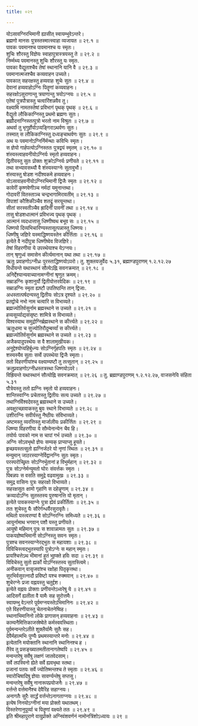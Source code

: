 ```yaml
---
title: ०२९

---
```

योऽसावग्निरभिमानी ह्यासीत् स्वायम्भुवेऽन्तरे।  
ब्रह्मणो मानसः पुत्रस्तस्मात्स्वाहा व्यजायत ॥ २९.१ ॥  
पावकः पवमानश्च पावमानश्च यः स्मृतः।  
शुचिः शौरस्तु विज्ञेयः स्वाहापुत्रास्त्रयस्तु ते ॥ २९.२ ॥  
निर्म्मथ्य पवमानस्तु शुचिः शौरस्तु यः स्मृतः.  
पावका वैद्युताश्चैव तेषां स्थानानि यानि वै ॥ २९.३ ॥  
पवमानात्मजश्चैव कव्यवाहन उच्यते।  
पावकात् सहरक्षस्तु हव्यवाहः शुचेः सुतः ॥ २९.४ ॥  
देवानां हव्यवाहोऽग्निः पितॄणां कव्यवाहनः।  
सहरक्षोऽसुराणान्तु त्रयाणान्तु त्रयोऽग्नयः ॥ २९.५ ॥  
एतेषां पुत्रपौत्रास्तु चत्वारिंशन्नवैव तु।  
वक्ष्यामि नामतस्तेषां प्रविभागं पृथक् पृथक् ॥ २९.६ ॥  
वैद्युतो लौकिकाग्निस्तु प्रथमो ब्रह्मणः सुतः।  
ब्रह्मौदनाग्निस्तत्पुत्रो भरतो नाम विश्रुतः ॥ २९.७ ॥  
अथर्वा तु भृगुर्ज्ञेयोऽप्यङ्गिराऽथर्वणः सुतः।  
तस्मात् स लौकिकाग्निस्तु दध्यङ्चाथर्वणः सुतः ॥ २९.९ ॥  
अथ यः पवमानोऽग्निर्निर्मन्थाः कविभिः स्मृतः।  
स ज्ञेयो गार्हपत्योऽग्निस्ततः पुत्रद्वयं स्मृतम् ॥ २९.१० ॥  
शंस्यस्त्वाहवनीयोऽग्निर्यः स्मृतो हव्यवाहनः।  
द्वितीयस्तु सुतः प्रोक्तः शुक्रोऽग्निर्यः प्रणीयते ॥ २९.११ ॥  
तथा सभ्यावसथ्यौ वै शंस्यस्याग्नेः सुतावुभौ।  
शंस्यास्तु षोडश नदीश्वकमे हव्यवाहनः।  
योऽसावाहवनीयोऽग्निरभिमानी द्विजैः स्मृतः ॥ २९.१२ ॥  
कावेरीं कृष्णवेणीञ्च नर्मदां यमुनान्तथा।  
गोदावरीं वितस्ताञ्च चन्द्रभागामिरावतीम् ॥ २९.१३ ॥  
विपाशां कौशिकीञ्चैव शतद्रुं सरयून्तथा।  
सीतां सरस्वतीञ्चैव ह्रादिनीं पावनीं तथा ॥ २९.१४ ॥  
तासु षोडशधात्मानं प्रविभज्य पृथक् पृथक् ।  
आत्मानं व्यदधात्तासु धिष्णीष्वथ बभूव सः ॥ २९.१५ ॥  
धिष्णयो दिव्यभिचारिण्यस्तासूत्पन्नास्तु धिष्णयः।  
धिष्णीषु जज्ञिरे यस्माद्धिष्णयस्तेन कीर्त्तिताः ॥ २९.१६ ॥  
इत्येते वै नदीपुत्रा धिष्णीष्वेव विजज्ञिरे।  
तेषां विहरणीया ये उपस्थेयाश्च येऽग्नयः।  
तान् श्रृणुध्वं समासेन कीर्त्यमानान् यथा तथा ॥ २९.१७ ॥  
ऋतुः प्रवाहणोऽग्नीध्रः पुरस्ताद्धिष्णयोऽपरो। तु. शुक्लयजुर्वेदः ५.३१, ब्रह्माण्डपुराणम् १.२.१२.२७  
विधीयन्ते यथास्थानं सौत्येऽह्नि सवनक्रमात् ॥ २९.१८ ॥  
अनिर्द्देश्यान्यवाच्यानामग्नीनां श्रृणुत क्रमम्।  
सम्राडग्निः कृशानुर्यो द्वितीयोत्तरवेदिकः ॥ २९.१९ ॥  
सम्राडग्निः स्मृता ह्यष्टौ उपतिष्ठन्ति तान् द्विजाः.  
अधस्तात्पर्षदन्यस्तु द्वितीयः सोऽत्र दृश्यते ॥ २९.२० ॥  
प्रतद्वोचे नभो नाम चत्वारि स विभाव्यते।  
ब्रह्मज्योतिर्वसुर्नाम ब्रह्मस्थाने स उच्यते ॥ २९.२१ ॥  
हव्यसूर्य्याद्यसंसृष्टः शामित्रे स विभाव्यते।  
विश्वस्याथ समुद्रोग्निर्ब्रह्मस्थाने स कीर्त्त्यते ॥ २९.२२ ॥  
ऋतुधामा च सुज्योतिरौदुम्बर्य्यां स कीर्त्त्यते।  
ब्रह्मज्योतिर्वसुर्नाम ब्रह्मस्थाने स उच्यते ॥ २९.२३ ॥  
अजैकपादुपस्थेयः स वै शालामुखीयकः।  
अनुद्देश्योप्यहिर्बुध्न्यः सोऽग्निर्गृहपतिः स्मृतः ॥ २९.२४ ॥  
शस्यस्यैव सुताः सर्व्वे उपस्थेया द्विजैः स्मृताः।  
ततो विहरणीयांश्च वक्ष्याम्यष्टौ तु तत्सुतान् ॥ २९.२५ ॥  
क्रतुप्रवाहणोऽग्नीध्रस्तत्रस्था धिष्णयोऽपरे।  
विह्रियन्ते यथास्थानं सौत्योह्नि सवनक्रमात् ॥ २९.२६ ॥ तु. ब्रह्माण्डपुराणम् १.२.१२.२७, वाजसनेयि संहिता ५.३१  
पौत्रेयस्तु ततो ह्यग्निः स्मृतो यो हव्यवाहनः।  
शान्तिस्वाग्निः प्रचेतास्तु द्वितीयः सत्य उच्यते ॥ २९.२७ ॥  
तथाग्निर्विश्वदेवस्तु ब्रह्मस्थाने स उच्यते।  
अवक्षुरच्छावाकस्तु बुवः स्थाने विभाव्यते ॥ २९.२८ ॥  
उशीराग्निः सवीर्यस्तु नैष्ठीयः संविभाव्यते।  
अष्टमस्तु व्यरत्तिस्तु मार्जालीयः प्रकीर्त्तितः ॥ २९.२९ ॥  
धिष्ण्या विहरणीया ये सौम्येनान्येन चैव हि।  
तयोर्यः पावको नाम स चापां गर्भ उच्यते ॥ २९.३० ॥  
अग्निः सोऽवभृथो ज्ञेयः सम्यक् प्राप्याप्सु हूयते।  
हृच्छयस्तत्सुतो ह्यग्निर्जठरे यो नृणां स्थितः ॥ २९.३१ ॥  
मन्युमान् जाठरस्याग्नेर्विद्वानग्निः सुतः स्मृतः।  
परस्परोच्छ्रितः सोऽग्निर्भूतानां ह विभुर्महान् ॥ २९.३२ ॥  
पुत्रः सोऽग्नेर्मन्युमतो घोरः संवर्त्तकः स्मृतः ।  
पिबन्नपः स वसति समुद्रे वढवामुखः ॥ २९.३३ ॥  
समुद्र वासिनः पुत्रः सहरक्षो विभाव्यते।  
सहरक्षसुतः क्षामो गृहाणि स दहेन्नॄणाम् ॥ २९.३४ ॥  
क्रव्यादोऽग्निः सुतस्तस्य पुरुषानत्ति यो मृतान् ।  
इत्येते पावकस्याग्नेः पुत्रा ह्येवं प्रकीर्तिताः ॥ २९.३५ ॥  
ततः शुचेस्तु यैः सौरेर्गन्धर्वैरसुरावृतैः।  
मथितो यस्त्वरण्यां वै सोऽग्निरग्निः समिध्यते ॥ २९.३६ ॥  
आयुर्नामाथ भगवान् पशौ यस्तु प्रणीयते।  
आयुषो महिमान् पुत्रः स शावान्नामतः सुतः ॥ २९.३७ ॥  
पाकयज्ञेष्वभिमानी सोऽग्निस्तु सवनः स्मृतः।  
पुत्रश्च सवनस्याग्नेरद्भुतः स महायशाः ॥ २९.३८ ॥  
विविचिस्त्वद्भुतस्यापि पुत्रोऽग्नेः स महान् स्मृतः।  
प्रायश्चित्तेऽथ भीमानां हुतं भुह्क्ते हविः सदा ॥ २९.३९ ॥  
विविचेस्तु सुतो ह्यर्को योऽग्निस्तस्य सुतास्त्विमे।  
अनीकवान् वासृजवांश्च रक्षोहा पितृकृत्तथा।  
सुरभिर्वसुरत्नादौ प्रविष्टो यश्च रुक्मवान् ॥ २९.४० ॥  
शुचेरग्नेः प्रजा वह्नयस्तु चतुर्द्दश।  
इत्येते वह्नयः प्रोक्ताः प्रणीयन्तेऽध्वरेषु ये ॥ २९.४१ ॥  
आदिसर्गे ह्यतीता वै यामैः सह सुरोत्तमैः।  
स्वायम्भु वेऽन्तरे पूर्वमग्नयस्तेऽभिमानिनः ॥ २९.४२ ॥  
एते विहरणीयास्तु चेतनाचेतनेष्विह।  
स्थानाभिमानिनो लोके प्रागासन् हव्यवाहनाः ॥ २९.४३ ॥  
काम्यनैमित्तिकाजस्रेष्वेते कर्मस्ववस्थिताः।  
पूर्वमन्वन्तरेऽतीते शुक्लैर्यामैः सुतैः सह।  
देवैर्महात्मभिः पुण्यैः प्रथमस्यान्तरे मनोः ॥ २९.४४ ॥  
इत्येतानि मयोक्तानि स्थानानि स्थानिनश्च ह ।  
तैरेव तु प्रसङ्ख्यातमतीतानागतेष्वपि ॥ २९.४५ ॥  
मन्वन्तरेषु सर्वेषु लक्षणं जातवेदसाम्।  
सर्वे तपस्विनो ह्येते सर्वे ह्यवभृथा स्तथा।  
प्रजानां पतयः सर्वे ज्योतिष्मन्तश्च ते स्मृताः ॥ २९.४६ ॥  
स्वारोचिषादिषु ज्ञेयाः सावर्ण्यन्तेषु सप्तसु।  
मन्वन्तरेषु सर्वेषु नानारूपप्रयोजनैः ॥ २९.४७ ॥  
वर्त्तन्ते वर्त्तमानैश्च देवैरिह सहाग्नयः।  
अनागतैः सुरैः सार्द्धं वर्त्तन्तेऽनागताग्नयः ॥ २९.४८ ॥  
इत्येष निनयोऽग्नीनां मया प्रोक्तो यथातथम्।  
विस्तरेणानुपूर्व्या च पितॄणां वक्ष्यते ततः ॥ २९.४९ ॥  
इति श्रीमहापुराणे वायुप्रोक्ते अग्निवंशवर्णनं नामोनत्रिंशोऽध्यायः ॥ २९ ॥